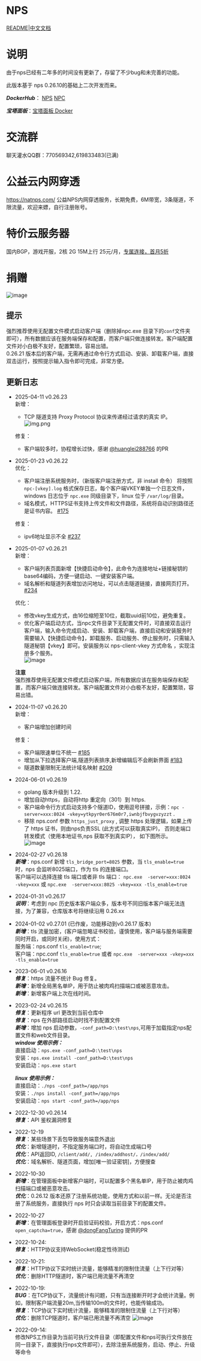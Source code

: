 # NPS

[README](https://github.com/ehang-io/nps/blob/master/README.md)|[中文文档](https://github.com/ehang-io/nps/blob/master/README_zh.md)

# 说明
由于nps已经有二年多的时间没有更新了，存留了不少bug和未完善的功能。

此版本基于 nps 0.26.10的基础上二次开发而来。

***DockerHub***： [NPS](https://hub.docker.com/r/yisier1/nps) [NPC](https://hub.docker.com/r/yisier1/npc)

***宝塔面板***：[宝塔面板 Docker](docs/bt.md)

# 交流群
聊天灌水QQ群：770569342,619833483(已满)

# 公益云内网穿透
https://natnps.com/
公益NPS内网穿透服务，长期免费，6M带宽，3条隧道，不限流量，欢迎来嫖，自行注册账号。

# 特价云服务器  
国内BGP，游戏开服，2核 2G 15M上行 25元/月，[专属连接，首月5折](https://www.rainyun.com/MjY0MzY1_)

  
# 捐赠
![image](image/new/payCode.png)


## 提示
强烈推荐使用无配置文件模式启动客户端（删除掉npc.exe 目录下的`conf`文件夹即可），所有数据应该在服务端保存和配置，而客户端只做连接转发。客户端配置文件对小白极不友好，配置繁琐，容易出错。   
0.26.21 版本后的客户端，无需再通过命令行方式启动、安装、卸载客户端，直接双击运行，按照提示输入指令即可完成，非常方便。


## 更新日志  
- 2025-04-11  v0.26.23  
  新增：
  - TCP 隧道支持 Proxy Protocol 协议来传递经过请求的真实 IP。![img.png](image/new/protocol.png)  
  
  修复：  
  - 客户端较多时，协程增长过快，感谢 [@huanglei288766](https://github.com/yisier/nps/pull/244) 的PR  


- 2025-01-23  v0.26.22  
  优化：
  - 客户端注册系统服务时，（新版客户端注册方式，非 install 命令） 将按照 `npc-[vkey].log` 格式保存日志，每个客户端VKEY单独一个日志文件，windows 日志位于 `npc.exe` 同级目录下，linux 位于 `/var/log/`目录。  
  - 域名模式，HTTPS证书支持上传文件和文件路径，系统将自动识别路径还是证书内容。 [#175](https://github.com/yisier/nps/issues/175)  
  
  修复：
  - ipv6地址显示不全 [#237](https://github.com/yisier/nps/issues/237)
  

- 2025-01-07  v0.26.21   
  新增：
  - 客户端列表页面新增【快捷启动命令】，此命令为连接地址+链接秘钥的base64编码，方便一键启动、一键安装客户端。  
  - 域名解析和隧道列表增加访问地址，可以点击隧道链接，直接网页打开。 [#234](https://github.com/yisier/nps/issues/234)  
  
  优化：  
  - 修改vkey生成方式，由16位缩短至10位，截取uuid前10位，避免重复。  
  - 优化客户端启动方式，当npc文件目录下无配置文件时，可直接双击运行客户端，输入命令完成启动、安装、卸载客户端，直接启动和安装服务时需要输入【快捷启动命令】，卸载服务、启动服务、停止服务时，只需输入隧道秘钥【vkey】即可。安装服务以 nps-client-vkey 方式命名 ，实现注册多个服务。  
  ![image](image/new/cmd.png)
  

   **注意**  
   强烈推荐使用无配置文件模式启动客户端，所有数据应该在服务端保存和配置，而客户端只做连接转发。客户端配置文件对小白极不友好，配置繁琐，容易出错。

- 2024-11-07  v0.26.20  
  新增：
  - 客户端增加创建时间
  
  修复：
  - 客户端限速单位不统一 [#185](https://github.com/yisier/nps/issues/185)
  - 增加从下拉选择客户端,隧道列表排序,新增编辑后不会刷新界面 [#183](https://github.com/yisier/nps/issues/183)
  - 隧道数量限制无法统计域名映射 [#209](https://github.com/yisier/nps/issues/209) 
  

- 2024-06-01  v0.26.19  
  - golang 版本升级到 1.22.
  - 增加自动https，自动将http 重定向（301）到 https.  
  - 客户端命令行方式启动支持多个隧道ID，使用逗号拼接，示例：`npc -server=xxx:8024 -vkey=ytkpyr0er676m0r7,iwnbjfbvygvzyzzt` .
  - 移除 nps.conf 参数 `https_just_proxy` , 调整 https 处理逻辑，如果上传了 https 证书，则由nps负责SSL (此方式可以获取真实IP)，
      否则走端口转发模式（使用本地证书,nps 获取不到真实IP）， 如下图所示。    
    ![image](image/new/https.png)



- 2024-02-27  v0.26.18  
  ***新增***：nps.conf 新增 `tls_bridge_port=8025` 参数，当 `tls_enable=true` 时，nps 会监听8025端口，作为 tls 的连接端口。  
             客户端可以选择连接 tls 端口或者非 tls 端口： `npc.exe  -server=xxx:8024 -vkey=xxx` 或 `npc.exe  -server=xxx:8025 -vkey=xxx -tls_enable=true`
  
  
- 2024-01-31  v0.26.17  
  ***说明***：考虑到 npc 历史版本客户端众多，版本号不同旧版本客户端无法连接，为了兼容，仓库版本号将继续沿用 0.26.xx


- 2024-01-02  v0.27.01  (已作废，功能移动到v0.26.17 版本)  
  ***新增***：tls 流量加密，(客户端忽略证书校验，谨慎使用，客户端与服务端需要同时开启，或同时关闭)，使用方式：   
             服务端：nps.conf `tls_enable=true`;    
             客户端：npc.conf `tls_enable=true` 或者 `npc.exe  -server=xxx -vkey=xxx -tls_enable=true`  

  
- 2023-06-01  v0.26.16  
  ***修复***：https 流量不统计 Bug 修复。  
  ***新增***：新增全局黑名单IP，用于防止被肉鸡扫描端口或被恶意攻击。  
  ***新增***：新增客户端上次在线时间。


- 2023-02-24  v0.26.15  
  ***修复***：更新程序 url 更改到当前仓库中   
  ***修复***：nps 在外部路径启动时找不到配置文件  
  ***新增***：增加 nps 启动参数，`-conf_path=D:\test\nps`,可用于加载指定nps配置文件和web文件目录。  
  ***window 使用示例：***  
  直接启动：`nps.exe -conf_path=D:\test\nps`  
  安装：`nps.exe install -conf_path=D:\test\nps`    
  安装启动：`nps.exe start`      

  ***linux 使用示例：***    
  直接启动：`./nps -conf_path=/app/nps`  
  安装：`./nps install -conf_path=/app/nps`  
  安装启动：`nps start -conf_path=/app/nps`  



- 2022-12-30  v0.26.14  
  ***修复***：API 鉴权漏洞修复


- 2022-12-19  
***修复***：某些场景下丢包导致服务端意外退出  
***优化***：新增隧道时，不指定服务端口时，将自动生成端口号  
***优化***：API返回ID, `/client/add/, /index/addhost/，/index/add/ `   
***优化***：域名解析、隧道页面，增加[唯一验证密钥]，方便搜查  


- 2022-10-30   
***新增***：在管理面板中新增客户端时，可以配置多个黑名单IP，用于防止被肉鸡扫描端口或被恶意攻击。  
***优化***：0.26.12 版本还原了注册系统功能，使用方式和以前一样。无论是否注册了系统服务，直接执行 nps 时只会读取当前目录下的配置文件。


- 2022-10-27  
***新增***：在管理面板登录时开启验证码校验，开启方式：nps.conf `open_captcha=true`，感谢 [@dongFangTuring](https://github.com/dongFangTuring) 提供的PR  

  
- 2022-10-24:     
***修复***：HTTP协议支持WebSocket(稳定性待测试)
  

- 2022-10-21:   
***修复***：HTTP协议下实时统计流量，能够精准的限制住流量（上下行对等）  
***优化***：删除HTTP隧道时，客户端已用流量不再清空


- 2022-10-19:  
***BUG***：在TCP协议下，流量统计有问题，只有当连接断开时才会统计流量。例如，限制客户端流量20m,当传输100m的文件时，也能传输成功。  
***修复***：TCP协议下实时统计流量，能够精准的限制住流量（上下行对等）  
***优化***：删除TCP隧道时，客户端已用流量不再清空
![image](image/new/tcp_limit.png)


- 2022-09-14:  
修改NPS工作目录为当前可执行文件目录（即配置文件和nps可执行文件放在同一目录下，直接执行nps文件即可），去除注册系统服务，启动、停止、升级等命令

